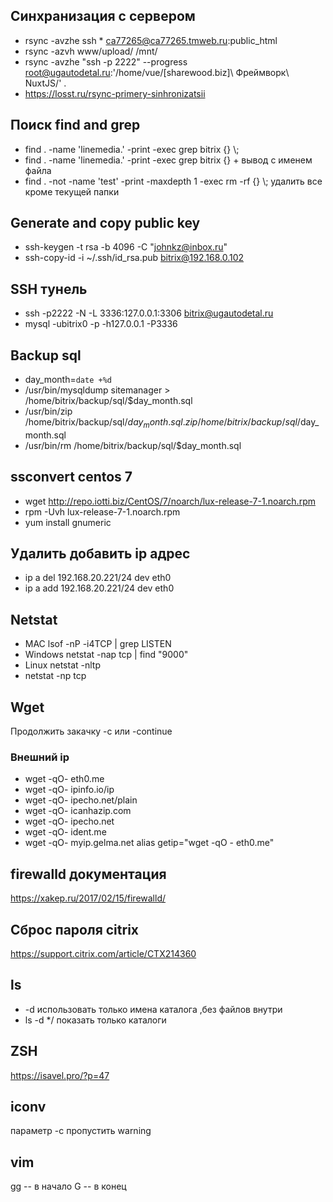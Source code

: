 ## Синхранизация с сервером
* rsync -avzhe ssh * ca77265@ca77265.tmweb.ru:public_html
* rsync -azvh www/upload/ /mnt/
* rsync -avzhe "ssh -p 2222" --progress root@ugautodetal.ru:'/home/vue/\[sharewood.biz\]\ Фреймворк\ NuxtJS/' .
* https://losst.ru/rsync-primery-sinhronizatsii

## Поиск find and grep
*  find . -name 'linemedia.' -print -exec grep bitrix {} \\;
*  find . -name 'linemedia.' -print -exec grep bitrix {} + вывод с именем файла
*  find . -not -name 'test' -print -maxdepth 1 -exec rm -rf {} \\; удалить все кроме текущей папки

## Generate and copy public key
* ssh-keygen -t rsa -b 4096 -C "johnkz@inbox.ru"
* ssh-copy-id -i ~/.ssh/id_rsa.pub bitrix@192.168.0.102
## SSH тунель
* ssh -p2222 -N -L 3336:127.0.0.1:3306 bitrix@ugautodetal.ru
* mysql -ubitrix0 -p -h127.0.0.1 -P3336

## Backup sql
* day_month=`date +%d`
* /usr/bin/mysqldump sitemanager > /home/bitrix/backup/sql/$day_month.sql
* /usr/bin/zip /home/bitrix/backup/sql/$day_month.sql.zip /home/bitrix/backup/sql/$day_month.sql
* /usr/bin/rm /home/bitrix/backup/sql/$day_month.sql

## ssconvert centos 7
* wget http://repo.iotti.biz/CentOS/7/noarch/lux-release-7-1.noarch.rpm
* rpm -Uvh lux-release-7-1.noarch.rpm 
* yum install gnumeric

## Удалить добавить ip адрес
* ip a del 192.168.20.221/24 dev eth0
* ip a add 192.168.20.221/24 dev eth0
## Netstat
* MAC lsof -nP -i4TCP | grep LISTEN
* Windows netstat -nap tcp | find "9000"
* Linux netstat -nltp
* netstat -np tcp
## Wget
Продолжить закачку -c или -continue
### Внешний ip
* wget -qO- eth0.me
* wget -qO- ipinfo.io/ip
* wget -qO- ipecho.net/plain
* wget -qO- icanhazip.com
* wget -qO- ipecho.net
* wget -qO- ident.me
* wget -qO- myip.gelma.net
alias getip="wget -qO - eth0.me"
## firewalld документация
https://xakep.ru/2017/02/15/firewalld/
## Сброс пароля citrix
https://support.citrix.com/article/CTX214360
## ls
* -d использовать только имена каталога ,без файлов внутри
* ls -d \*/ показать только каталоги
## ZSH
https://isavel.pro/?p=47
## iconv
параметр -c пропустить warning
## vim
gg -- в начало
G  -- в конец

